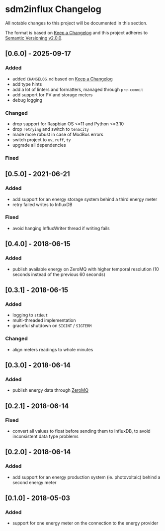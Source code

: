 <!-- markdownlint-disable MD024 -->
# sdm2influx Changelog

All notable changes to this project will be documented in this section.

The format is based on [Keep a Changelog](https://keepachangelog.com/en/1.1.0/)
and this project adheres to [Semantic Versioning v2.0.0](https://semver.org/spec/v2.0.0.html).

## [0.6.0] - 2025-09-17

### Added

- added `CHANGELOG.md` based on [Keep a Changelog](https://keepachangelog.com/en/1.1.0/)
- add type hints
- add a lot of linters and formatters, managed through `pre-commit`
- add support for PV and storage meters
- debug logging

### Changed

- drop support for Raspbian OS <=11 and Python <=3.10
- drop `retrying` and switch to `tenacity`
- made more robust in case of ModBus errors
- switch project to `uv`, `ruff`, `ty`
- upgrade all dependencies

### Fixed

## [0.5.0] - 2021-06-21

### Added

- add support for an energy storage system behind a third energy meter
- retry failed writes to InfluxDB

### Fixed

- avoid hanging InfluxWriter thread if writing fails

## [0.4.0] - 2018-06-15

### Added

- publish available energy on ZeroMQ with higher temporal resolution
  (10 seconds instead of the previous 60 seconds)

## [0.3.1] - 2018-06-15

### Added

- logging to `stdout`
- multi-threaded implementation
- graceful shutdown on `SIGINT` / `SIGTERM`

### Changed

- align meters readings to whole minutes

## [0.3.0] - 2018-06-14

### Added

- publish energy data through [ZeroMQ](https://zeromq.org)

## [0.2.1] - 2018-06-14

### Fixed

- convert all values to float before sending them to InfluxDB, to avoid
  inconsistent data type problems

## [0.2.0] - 2018-06-14

### Added

- add support for an energy production system (ie. photovoltaic) behind a
  second energy meter

## [0.1.0] - 2018-05-03

### Added

- support for one energy meter on the connection to the energy provider
